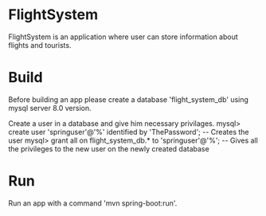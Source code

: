 # FlightSystem
FlightSystem is an application where user can store information about flights and tourists.

# Build
Before building an app please create a database 'flight_system_db' using mysql server 8.0 version.

Create a user in a database and give him necessary privilages.
mysql> create user 'springuser'@'%' identified by 'ThePassword'; -- Creates the user
mysql> grant all on flight_system_db.* to 'springuser'@'%'; -- Gives all the privileges to the new user on the newly created database

# Run
Run an app with a command 'mvn spring-boot:run'.
